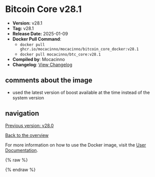 # Bitcoin Core v28.1

- **Version:** v28.1
- **Tag:** v28.1
- **Release Date:** 2025-01-09
- **Docker Pull Command**:
  - `docker pull ghcr.io/mocacinno/mocacinno/bitcoin_core_docker:v28.1`
  - `docker pull mocacinno/btc_core:v28.1`
- **Compiled by**: Mocacinno
- **Changelog**: [View Changelog](https://github.com/bitcoin/bitcoin/blob/v28.1/doc/release-notes.md)

## comments about the image

- used the latest version of boost available at the time instead of the system version

## navigation

[Previous version: v28.0](./v28.0.md)

[Back to the overview](./Readme.md)

For more information on how to use the Docker image, visit the [User Documentation](../userdocs/Readme.md).

<!-- Google tag (gtag.js) -->
{% raw %}
<script async src="https://www.googletagmanager.com/gtag/js?id=G-BPC6NC6FF9"></script>
<script>
  window.dataLayer = window.dataLayer || [];
  function gtag(){dataLayer.push(arguments);}
  gtag('js', new Date());
  gtag('config', 'G-BPC6NC6FF9');
</script>
{% endraw %}
